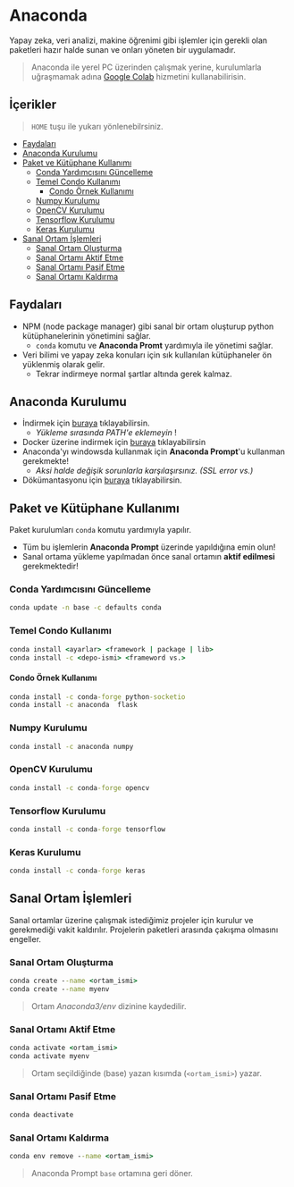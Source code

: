 # Anaconda <!-- omit in toc -->

Yapay zeka, veri analizi, makine öğrenimi gibi işlemler için gerekli olan paketleri hazır halde sunan ve onları yöneten bir uygulamadır.

> Anaconda ile yerel PC üzerinden çalışmak yerine, kurulumlarla uğraşmamak adına [Google Colab](https://colab.research.google.com/) hizmetini kullanabilirisin.

## İçerikler <!-- omit in toc -->

> `HOME` tuşu ile yukarı yönlenebilrsiniz.

- [Faydaları](#faydalar%C4%B1)
- [Anaconda Kurulumu](#anaconda-kurulumu)
- [Paket ve Kütüphane Kullanımı](#paket-ve-k%C3%BCt%C3%BCphane-kullan%C4%B1m%C4%B1)
  - [Conda Yardımcısını Güncelleme](#conda-yard%C4%B1mc%C4%B1s%C4%B1n%C4%B1-g%C3%BCncelleme)
  - [Temel Condo Kullanımı](#temel-condo-kullan%C4%B1m%C4%B1)
    - [Condo Örnek Kullanımı](#condo-%C3%B6rnek-kullan%C4%B1m%C4%B1)
  - [Numpy Kurulumu](#numpy-kurulumu)
  - [OpenCV Kurulumu](#opencv-kurulumu)
  - [Tensorflow Kurulumu](#tensorflow-kurulumu)
  - [Keras Kurulumu](#keras-kurulumu)
- [Sanal Ortam İşlemleri](#sanal-ortam-i%CC%87%C5%9Flemleri)
  - [Sanal Ortam Oluşturma](#sanal-ortam-olu%C5%9Fturma)
  - [Sanal Ortamı Aktif Etme](#sanal-ortam%C4%B1-aktif-etme)
  - [Sanal Ortamı Pasif Etme](#sanal-ortam%C4%B1-pasif-etme)
  - [Sanal Ortamı Kaldırma](#sanal-ortam%C4%B1-kald%C4%B1rma)

## Faydaları

- NPM (node package manager) gibi sanal bir ortam oluşturup python kütüphanelerinin yönetimini sağlar.
  - `conda` komutu ve **Anaconda Promt** yardımıyla ile yönetimi sağlar.
- Veri bilimi ve yapay zeka konuları için sık kullanılan kütüphaneler ön yüklenmiş olarak gelir.
  - Tekrar indirmeye normal şartlar altında gerek kalmaz.

## Anaconda Kurulumu

- İndirmek için [buraya](https://hub.docker.com/r/continuumio/anaconda3/) tıklayabilirsin.
  - *Yükleme sırasında PATH'e eklemeyin* !
- Docker üzerine indirmek için [buraya](https://hub.docker.com/r/continuumio/anaconda3/) tıklayabilirsin
- Anaconda'yı windowsda kullanmak için **Anaconda Prompt**'u kullanman gerekmekte!
  - *Aksi halde değişik sorunlarla karşılaşırsınız. (SSL error vs.)*
- Dökümantasyonu için [buraya](https://docs.anaconda.com/) tıklayabilirsin.

## Paket ve Kütüphane Kullanımı

Paket kurulumları `conda` komutu yardımıyla yapılır.

- Tüm bu işlemlerin **Anaconda Prompt** üzerinde yapıldığına emin olun!
- Sanal ortama yükleme yapılmadan önce sanal ortamın **aktif edilmesi** gerekmektedir!

### Conda Yardımcısını Güncelleme

```cmd
conda update -n base -c defaults conda
```

### Temel Condo Kullanımı

```cmd
conda install <ayarlar> <framework | package | lib>
conda install -c <depo-ismi> <frameword vs.>
```

#### Condo Örnek Kullanımı

```cmd
conda install -c conda-forge python-socketio
conda install -c anaconda  flask
```

### Numpy Kurulumu

```cmd
conda install -c anaconda numpy
```

### OpenCV Kurulumu

```cmd
conda install -c conda-forge opencv
```

### Tensorflow Kurulumu

```cmd
conda install -c conda-forge tensorflow
```

### Keras Kurulumu

```cmd
conda install -c conda-forge keras
```

## Sanal Ortam İşlemleri

Sanal ortamlar üzerine çalışmak istediğimiz projeler için kurulur ve gerekmediği vakit kaldırılır. Projelerin paketleri arasında çakışma olmasını engeller.

### Sanal Ortam Oluşturma

```cmd
conda create --name <ortam_ismi>
conda create --name myenv
```

> Ortam *Anaconda3/env* dizinine kaydedilir.

### Sanal Ortamı Aktif Etme

```cmd
conda activate <ortam_ismi>
conda activate myenv
```

> Ortam seçildiğinde (base) yazan kısımda (`<ortam_ismi>`) yazar.

### Sanal Ortamı Pasif Etme

```cmd
conda deactivate
```

### Sanal Ortamı Kaldırma

```cmd
conda env remove --name <ortam_ismi>
```

> Anaconda Prompt `base` ortamına geri döner.